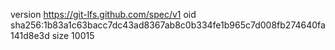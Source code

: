 version https://git-lfs.github.com/spec/v1
oid sha256:1b83a1c63bacc7dc43ad8367ab8c0b334fe1b965c7d008fb274640fa141d8e3d
size 10015
